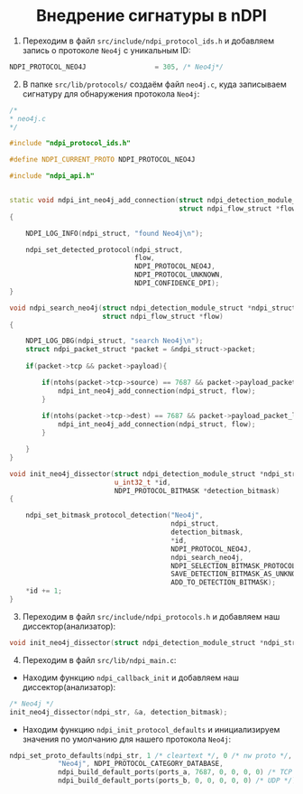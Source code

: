 <h1 align="center">Внедрение сигнатуры в nDPI</h1>

1. Переходим в файл `src/include/ndpi_protocol_ids.h` и добавляем запись о протоколе `Neo4j` с уникальным ID:
```c++
NDPI_PROTOCOL_NEO4J                 = 305, /* Neo4j*/ 
```

2. В папке `src/lib/protocols/` создаём файл `neo4j.c`, куда записываем сигнатуру для обнаружения протокола `Neo4j`:

```c++
/*
* neo4j.c
*/

#include "ndpi_protocol_ids.h"

#define NDPI_CURRENT_PROTO NDPI_PROTOCOL_NEO4J

#include "ndpi_api.h"


static void ndpi_int_neo4j_add_connection(struct ndpi_detection_module_struct *ndpi_struct, 
                                          struct ndpi_flow_struct *flow)
{

    NDPI_LOG_INFO(ndpi_struct, "found Neo4j\n");

    ndpi_set_detected_protocol(ndpi_struct,
                               flow,
                               NDPI_PROTOCOL_NEO4J,
                               NDPI_PROTOCOL_UNKNOWN,
                               NDPI_CONFIDENCE_DPI);
}

void ndpi_search_neo4j(struct ndpi_detection_module_struct *ndpi_struct, 
                       struct ndpi_flow_struct *flow)
{

    NDPI_LOG_DBG(ndpi_struct, "search Neo4j\n");
    struct ndpi_packet_struct *packet = &ndpi_struct->packet;
    
    if(packet->tcp && packet->payload){

        if(ntohs(packet->tcp->source) == 7687 && packet->payload_packet_len >= 9 && packet->payload[0] == 0x82){
            ndpi_int_neo4j_add_connection(ndpi_struct, flow);
        }
       
        if(ntohs(packet->tcp->dest) == 7687 && packet->payload_packet_len >= 12 && packet->payload[0] == 0x82){
            ndpi_int_neo4j_add_connection(ndpi_struct, flow);
        }

    }
}

void init_neo4j_dissector(struct ndpi_detection_module_struct *ndpi_struct, 
                          u_int32_t *id, 
                          NDPI_PROTOCOL_BITMASK *detection_bitmask)
{

    ndpi_set_bitmask_protocol_detection("Neo4j", 
                                        ndpi_struct, 
                                        detection_bitmask, 
                                        *id, 
                                        NDPI_PROTOCOL_NEO4J, 
                                        ndpi_search_neo4j, 
                                        NDPI_SELECTION_BITMASK_PROTOCOL_V4_V6_TCP_WITH_PAYLOAD, 
                                        SAVE_DETECTION_BITMASK_AS_UNKNOWN, 
                                        ADD_TO_DETECTION_BITMASK);
    *id += 1;
}
```
3. Переходим в файл `src/include/ndpi_protocols.h` и добавляем наш диссектор(анализатор):

```c++
void init_neo4j_dissector(struct ndpi_detection_module_struct *ndpi_struct, u_int32_t *id, NDPI_PROTOCOL_BITMASK *detection_bitmask);
```

4. Переходим в файл `src/lib/ndpi_main.c`: 
* Находим функцию `ndpi_callback_init` и добавляем наш диссектор(анализатор):
```c++
/* Neo4j */
init_neo4j_dissector(ndpi_str, &a, detection_bitmask);
```
* Находим функцию `ndpi_init_protocol_defaults` и инициализируем значения по умолчанию для нашего протокола `Neo4j`:
```c++
ndpi_set_proto_defaults(ndpi_str, 1 /* cleartext */, 0 /* nw proto */, NDPI_PROTOCOL_ACCEPTABLE, NDPI_PROTOCOL_NEO4J,
            "Neo4j", NDPI_PROTOCOL_CATEGORY_DATABASE,
            ndpi_build_default_ports(ports_a, 7687, 0, 0, 0, 0) /* TCP */,
            ndpi_build_default_ports(ports_b, 0, 0, 0, 0, 0) /* UDP */);
```